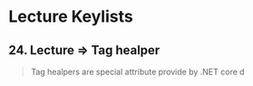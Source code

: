 # Lecture Keylists

## 24. Lecture => Tag healper
> Tag healpers are special attribute provide by .NET core
> d